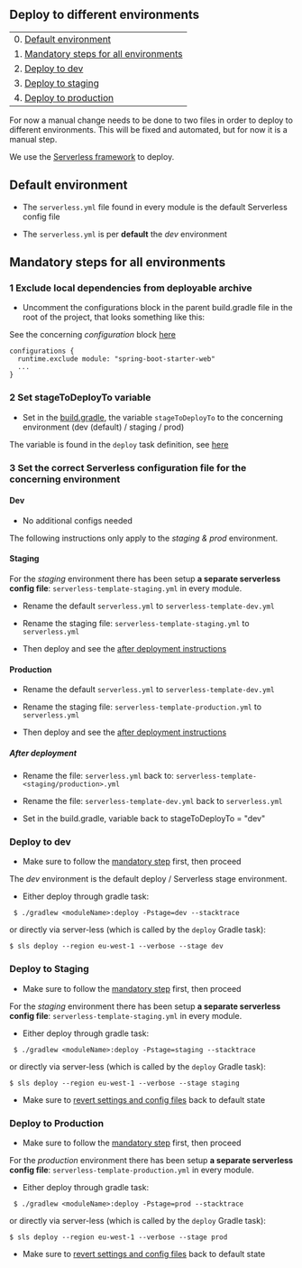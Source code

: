 ## Deploy to different environments


|                                                                              |
|------------------------------------------------------------------------------|
| 0. [Default environment](#markdown-header-default-environment)           |
| 1. [Mandatory steps for all environments](#markdown-header-mandatory-steps-for-all-environments)|
| 2. [Deploy to dev](#markdown-header-deploy-to-dev)           |
| 3. [Deploy to staging](#markdown-header-deploy-to-staging)     |
| 4. [Deploy to production](#markdown-header-deploy-to-production)                             |

For now a manual change needs to be done to two files in order to deploy to different environments.
This will be fixed and automated, but for now it is a manual step.

We use the [Serverless framework](https://serverless.com) to deploy.

## Default environment

- The `serverless.yml` file found in every module is the default Serverless config file

- The `serverless.yml` is per **default** the _dev_ environment

## Mandatory steps for all environments

### 1 Exclude local dependencies from deployable archive

-  Uncomment the configurations block in the parent build.gradle file in the root of the project, that looks something like this:

See the concerning _configuration_ block [here](https://bitbucket.org/oceanpremium/ocean-premium-api/src/0d0267dee6352416585faa3165a12f0fad583fe8/build.gradle#lines-233:241)

```
configurations {
  runtime.exclude module: "spring-boot-starter-web"
  ...
}
```

### 2 Set stageToDeployTo variable 

- Set in the [build.gradle](https://bitbucket.org/oceanpremium/ocean-premium-api/src/fbbe4dbaa85d3778586714bd3b734ff93711da05/build.gradle#lines-291:293), the variable `stageToDeployTo` to the concerning environment (dev (default) / staging / prod)

The variable is found in the `deploy` task definition, see [here](https://bitbucket.org/oceanpremium/ocean-premium-api/src/fbbe4dbaa85d3778586714bd3b734ff93711da05/build.gradle#lines-291:293)

### 3 Set the correct Serverless configuration file for the concerning environment

#### Dev

- No additional configs needed

The following instructions only apply to the _staging & prod_ environment.

#### Staging

For the _staging_ environment there has been setup **a separate serverless config file**:
`serverless-template-staging.yml` in every module. 

- Rename the default `serverless.yml` to `serverless-template-dev.yml` 

- Rename the staging file: `serverless-template-staging.yml` to `serverless.yml`

- Then deploy and see the [after deployment instructions](#markdown-header-after-deployment)

#### Production

- Rename the default `serverless.yml` to `serverless-template-dev.yml` 

- Rename the staging file: `serverless-template-production.yml` to `serverless.yml`

- Then deploy and see the [after deployment instructions](#markdown-header-after-deployment)

##### After deployment

- Rename the file: `serverless.yml` back to: `serverless-template-<staging/production>.yml` 

- Rename the file: `serverless-template-dev.yml` back to `serverless.yml`

- Set in the build.gradle, variable back to stageToDeployTo = "dev"

### Deploy to dev

- Make sure to follow the [mandatory step](#markdown-header-mandatory-steps-for-all-environments) first, then proceed

The _dev_ environment is the default deploy / Serverless stage environment. 

- Either deploy through gradle task:

```
 $ ./gradlew <moduleName>:deploy -Pstage=dev --stacktrace
```

  or directly via server-less (which is called by the `deploy` Gradle task):

```
$ sls deploy --region eu-west-1 --verbose --stage dev
```

### Deploy to Staging

- Make sure to follow the [mandatory step](#markdown-header-mandatory-steps-for-all-environments) first, then proceed

For the _staging_ environment there has been setup **a separate serverless config file**:
`serverless-template-staging.yml` in every module. 

- Either deploy through gradle task:

```
 $ ./gradlew <moduleName>:deploy -Pstage=staging --stacktrace
```

  or directly via server-less (which is called by the `deploy` Gradle task):

```
$ sls deploy --region eu-west-1 --verbose --stage staging
```

- Make sure to [revert settings and config files](#mark-down-header-after-deployment) back to default state

### Deploy to Production

- Make sure to follow the [mandatory step](#markdown-header-mandatory-steps-for-all-environments) first, then proceed

For the _production_ environment there has been setup **a separate serverless config file**:
`serverless-template-production.yml` in every module. 


- Either deploy through gradle task:

```
 $ ./gradlew <moduleName>:deploy -Pstage=prod --stacktrace
```

  or directly via server-less (which is called by the `deploy` Gradle task):

```
$ sls deploy --region eu-west-1 --verbose --stage prod
```

- Make sure to [revert settings and config files](#mark-down-header-after-deployment) back to default state